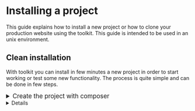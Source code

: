 # Installing a project
This guide explains how to install a new project or how to 
clone your production website using the toolkit. This guide is intended to be
used in an unix environment.

## Clean installation
With toolkit you can install in few minutes a new project in order to start working
or test some new functionality. The process is quite simple and can be done in
few steps.

<big>
    <details>
    <summary>Create the project with composer</summary>
    <p>Toolkit provide a package to make all process easier</p>
    ```
    composer create-project ec-europa/subsite toolkit-demo dev-master
    ```
    </details>
</big>
<big>
    <details>
    <summary>Update the file `build.project.props` with the proper information</summary>
    <p>Toolkit provide a package to make all process easier</p>
    ```
    $ composer create-project ec-europa/subsite toolkit-demo dev-master
    ```

    <p>Example of build.project.props</p> 

    ```
    # Subsite configuration.
    # ----------------------
    project.id = toolkit-demo
    project.name = Toolkit Demo
    project.url.production = http://toolkit-demo.com

    # Platform configuration.
    # -----------------------
    profile = multisite_drupal_standard
    platform.package.version = 2.3
    ```

    </details>
</big>

<big>
    <details>
    <summary>Create a file named build.develop.props</summary>
    <p>this file should include your local environment
    information like: data connection, website url and others. This file should **never
    be commited to repository**, it is intended to hold private information that should
    not be shared.</p>

    ```
    project.url.base = http://vs-nxte-santosj.net1.cec.eu.int/coolsite

    db.password = <your-database-password-here>
    db.her create-project ec-europa/subsite toolkit-demo dev-master
    ```

    </details>
</big>

<big>
    <details>
    <summary>Build NextEuropa Platform</summary>
    <p>Toolkit provide a phing target to build platform</p>
    ```
    $ ./toolkit/phing build-project-platform
    ```
    </details>
</big>

<big>
    <details>
    <summary>Build the local development version of the site</summary>
    <p>Toolkit provide a phing target to build your project</p>
    ```
    $ ./toolkit/phing build-subsite-dev 
    ```
    </details>
</big>

<big>
    <details>
    <summary>Install NextEuropa site from scratch</summary>
    <p>Toolkit provide a phing target to install your drupal project</p>
    ```
    $ ./toolkit/phing install-project-clean
    ```
    </details>
</big>

Now put it all together and usiung terminal we got:
```bash
# Create the project from scratch in a folder name toolkit-demo
$> composer create-project ec-europa/subsite toolkit-demo dev-master
$> cd toolkit-devo

# Edit the file build.project.props to add the required information 
$> vim build.project.props

# Create the build.developer.props and add your local settings there
# touch build.develop.props
$> vim build.develop.props

# Build the platform, subsite and install it though phing
$> ./toolkit/phing build-project-platform build-subsite-dev install-project-clean
```

## Clone installation

